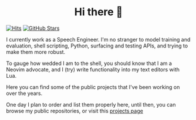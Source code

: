 <h1 align="center">Hi there 👋</h1>

[![Hits](https://komarev.com/ghpvc/?username=klebster2&color=red&label=Hits)](https://github.com/klebster2)
[![GitHub Stars](https://img.shields.io/github/stars/klebster2?style=social)](https://github.com/klebster2)

I currently work as a Speech Engineer. I'm no stranger to model training and evaluation, shell scripting, Python, surfacing and testing APIs, and trying to make them more robust.

To gauge how wedded I am to the shell, you should know that I am a Neovim advocate, and I (try) write functionality into my text editors with Lua.

Here you can find some of the public projects that I've been working on over the years.

One day I plan to order and list them properly here, until then, you can browse my public repositories, or visit this [projects page](https://klebster2.github.io/projects/)
